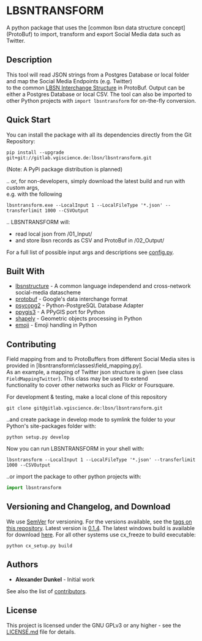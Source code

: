 # LBSNTRANSFORM

A python package that uses the [common lbsn data structure concept] (ProtoBuf) to import, transform and export Social Media data such as Twitter.

## Description

This tool will read JSON strings from a Postgres Database or local folder and map the Social Media Endpoints (e.g. Twitter)  
to the common [LBSN Interchange Structure](https://gitlab.vgiscience.de/lbsn/concept) in ProtoBuf. Output can be either a Postgres Database or local CSV.
The tool can also be imported to other Python projects with `import lbsntransform` for on-the-fly conversion.

## Quick Start

You can install the package with all its dependencies directly from the Git Repository:
```shell
pip install --upgrade git+git://gitlab.vgiscience.de:lbsn/lbsntransform.git
```

(Note: A PyPi package distribution is planned)

.. or, for non-developers, simply download the latest build and run with custom args,  
e.g. with the following

```shell
lbsntransform.exe --LocalInput 1 --LocalFileType '*.json' --transferlimit 1000 --CSVOutput
```

.. LBSNTRANSFORM will: 
- read local json from /01_Input/  
- and store lbsn records as CSV and ProtoBuf in /02_Output/  

For a full list of possible input args and descriptions see [config.py](/lbsntransform/configconfig.py).

## Built With

* [lbsnstructure](https://gitlab.vgiscience.de/lbsn/concept) - A common language independend and cross-network social-media datascheme
* [protobuf](https://github.com/google/protobuf) - Google's data interchange format
* [psycopg2](https://github.com/psycopg/psycopg2) - Python-PostgreSQL Database Adapter
* [ppygis3](https://github.com/AlexImmer/ppygis3) - A PPyGIS port for Python
* [shapely](https://github.com/Toblerity/Shapely) - Geometric objects processing in Python
* [emoji](https://github.com/carpedm20/emoji/) - Emoji handling in Python

## Contributing

Field mapping from and to ProtoBuffers from different Social Media sites is provided in [lbsntransform\classes\field_mapping.py].  
As an example, a mapping of Twitter json structure is given (see class `FieldMappingTwitter`). This class may be used to extend  
functionality to cover other networks such as Flickr or Foursquare.  

For development & testing, make a local clone of this repository  
```shell
git clone git@gitlab.vgiscience.de:lbsn/lbsntransform.git
```
..and create package in develop mode to symlink the folder to your  
Python's site-packages folder with:  
```shell
python setup.py develop
```

Now you can run LBSNTRANSFORM in your shell with:  
```shell
lbsntransform --LocalInput 1 --LocalFileType '*.json' --transferlimit 1000 --CSVOutput
```

..or import the package to other python projects with:  
```python
import lbsntransform
```

## Versioning and Changelog, and Download

We use [SemVer](http://semver.org/) for versioning. For the versions available, see the [tags on this repository](./tags). 
Latest version is [0.1.4](./tags/v0.1.4). The latest windows build is available for download [here](https://cloudstore.zih.tu-dresden.de/index.php/s/MqtlCyqLbxmnnxr/download).
For all other systems use cx_freeze to build executable:
```shell
python cx_setup.py build
```

## Authors

* **Alexander Dunkel** - Initial work

See also the list of [contributors](/contributors).  

## License

This project is licensed under the GNU GPLv3 or any higher - see the [LICENSE.md](LICENSE.md) file for details.